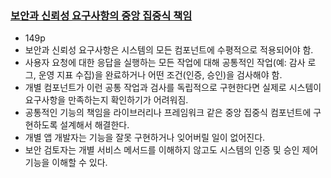 ### [보안과 신뢰성 요구사항의 중앙 집중식 책임](https://google.github.io/building-secure-and-reliable-systems/raw/ch06.html#centralized_responsibility_for_security)
- 149p
- 보안과 신뢰성 요구사항은 시스템의 모든 컴포넌트에 수평적으로 적용되어야 함.
- 사용자 요청에 대한 응답을 실행하는 모든 작업에 대해 공통적인 작업(예: 감사 로그, 운영 지표 수집)을 완료하거나 어떤 조건(인증, 승인)을 검사해야 함.
- 개별 컴포넌트가 이런 공통 작업과 검사를 독립적으로 구현한다면 실제로 시스템이 요구사항을 만족하는지 확인하기가 어려워짐.
- 공통적인 기능의 책임을 라이브러리나 프레임워크 같은 중앙 집중식 컴포넌트에 구현하도록 설계해서 해결한다.
- 개별 앱 개발자는 기능을 잘못 구현하거나 잊어버릴 일이 없어진다.
- 보안 검토자는 개별 서비스 메서드를 이해하지 않고도 시스템의 인증 및 승인 제어 기능을 이해할 수 있다.

